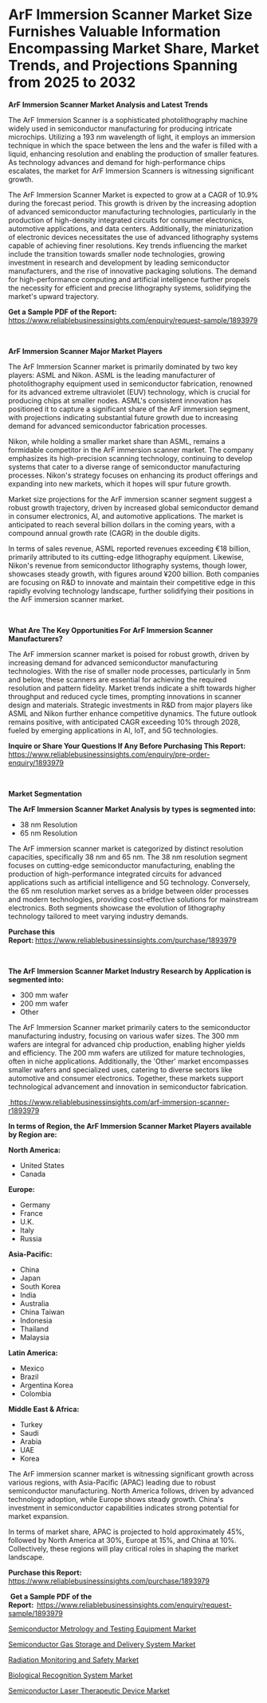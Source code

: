 <p><h1>ArF Immersion Scanner Market Size Furnishes Valuable Information Encompassing Market Share, Market Trends, and Projections Spanning from 2025 to 2032</h1></p><p><strong>ArF Immersion Scanner Market Analysis and Latest Trends</strong></p>
<p><p>The ArF Immersion Scanner is a sophisticated photolithography machine widely used in semiconductor manufacturing for producing intricate microchips. Utilizing a 193 nm wavelength of light, it employs an immersion technique in which the space between the lens and the wafer is filled with a liquid, enhancing resolution and enabling the production of smaller features. As technology advances and demand for high-performance chips escalates, the market for ArF Immersion Scanners is witnessing significant growth.</p><p>The ArF Immersion Scanner Market is expected to grow at a CAGR of 10.9% during the forecast period. This growth is driven by the increasing adoption of advanced semiconductor manufacturing technologies, particularly in the production of high-density integrated circuits for consumer electronics, automotive applications, and data centers. Additionally, the miniaturization of electronic devices necessitates the use of advanced lithography systems capable of achieving finer resolutions. Key trends influencing the market include the transition towards smaller node technologies, growing investment in research and development by leading semiconductor manufacturers, and the rise of innovative packaging solutions. The demand for high-performance computing and artificial intelligence further propels the necessity for efficient and precise lithography systems, solidifying the market's upward trajectory.</p></p>
<p><strong>Get a Sample PDF of the Report:&nbsp;</strong> <a href="https://www.reliablebusinessinsights.com/enquiry/request-sample/1893979?utm_campaign=100&utm_medium=2&utm_source=Github&utm_content=ia&utm_term=01032025&utm_id=arf-immersion-scanner">https://www.reliablebusinessinsights.com/enquiry/request-sample/1893979</a></p>
<p>&nbsp;</p>
<p><strong>ArF Immersion Scanner Major Market Players</strong></p>
<p><p>The ArF Immersion Scanner market is primarily dominated by two key players: ASML and Nikon. ASML is the leading manufacturer of photolithography equipment used in semiconductor fabrication, renowned for its advanced extreme ultraviolet (EUV) technology, which is crucial for producing chips at smaller nodes. ASML's consistent innovation has positioned it to capture a significant share of the ArF immersion segment, with projections indicating substantial future growth due to increasing demand for advanced semiconductor fabrication processes.</p><p>Nikon, while holding a smaller market share than ASML, remains a formidable competitor in the ArF immersion scanner market. The company emphasizes its high-precision scanning technology, continuing to develop systems that cater to a diverse range of semiconductor manufacturing processes. Nikon's strategy focuses on enhancing its product offerings and expanding into new markets, which it hopes will spur future growth.</p><p>Market size projections for the ArF immersion scanner segment suggest a robust growth trajectory, driven by increased global semiconductor demand in consumer electronics, AI, and automotive applications. The market is anticipated to reach several billion dollars in the coming years, with a compound annual growth rate (CAGR) in the double digits.</p><p>In terms of sales revenue, ASML reported revenues exceeding €18 billion, primarily attributed to its cutting-edge lithography equipment. Likewise, Nikon's revenue from semiconductor lithography systems, though lower, showcases steady growth, with figures around ¥200 billion. Both companies are focusing on R&D to innovate and maintain their competitive edge in this rapidly evolving technology landscape, further solidifying their positions in the ArF immersion scanner market.</p></p>
<p>&nbsp;</p>
<p><strong>What Are The Key Opportunities For ArF Immersion Scanner Manufacturers?</strong></p>
<p><p>The ArF immersion scanner market is poised for robust growth, driven by increasing demand for advanced semiconductor manufacturing technologies. With the rise of smaller node processes, particularly in 5nm and below, these scanners are essential for achieving the required resolution and pattern fidelity. Market trends indicate a shift towards higher throughput and reduced cycle times, prompting innovations in scanner design and materials. Strategic investments in R&D from major players like ASML and Nikon further enhance competitive dynamics. The future outlook remains positive, with anticipated CAGR exceeding 10% through 2028, fueled by emerging applications in AI, IoT, and 5G technologies.</p></p>
<p><strong>Inquire or Share Your Questions If Any Before Purchasing This Report:</strong> <a href="https://www.reliablebusinessinsights.com/enquiry/pre-order-enquiry/1893979?utm_campaign=100&utm_medium=2&utm_source=Github&utm_content=ia&utm_term=01032025&utm_id=arf-immersion-scanner">https://www.reliablebusinessinsights.com/enquiry/pre-order-enquiry/1893979</a></p>
<p>&nbsp;</p>
<p><strong>Market Segmentation</strong></p>
<p><strong>The ArF Immersion Scanner Market Analysis by types is segmented into:</strong></p>
<p><ul><li>38 nm Resolution</li><li>65 nm Resolution</li></ul></p>
<p><p>The ArF immersion scanner market is categorized by distinct resolution capacities, specifically 38 nm and 65 nm. The 38 nm resolution segment focuses on cutting-edge semiconductor manufacturing, enabling the production of high-performance integrated circuits for advanced applications such as artificial intelligence and 5G technology. Conversely, the 65 nm resolution market serves as a bridge between older processes and modern technologies, providing cost-effective solutions for mainstream electronics. Both segments showcase the evolution of lithography technology tailored to meet varying industry demands.</p></p>
<p><strong>Purchase this Report:&nbsp;</strong><a href="https://www.reliablebusinessinsights.com/purchase/1893979?utm_campaign=100&utm_medium=2&utm_source=Github&utm_content=ia&utm_term=01032025&utm_id=arf-immersion-scanner">https://www.reliablebusinessinsights.com/purchase/1893979</a></p>
<p>&nbsp;</p>
<p><strong>The ArF Immersion Scanner Market Industry Research by Application is segmented into:</strong></p>
<p><ul><li>300 mm wafer</li><li>200 mm wafer</li><li>Other</li></ul></p>
<p><p>The ArF Immersion Scanner market primarily caters to the semiconductor manufacturing industry, focusing on various wafer sizes. The 300 mm wafers are integral for advanced chip production, enabling higher yields and efficiency. The 200 mm wafers are utilized for mature technologies, often in niche applications. Additionally, the 'Other' market encompasses smaller wafers and specialized uses, catering to diverse sectors like automotive and consumer electronics. Together, these markets support technological advancement and innovation in semiconductor fabrication.</p></p>
<p><a href="https://www.reliablebusinessinsights.com/arf-immersion-scanner-r1893979?utm_campaign=100&utm_medium=2&utm_source=Github&utm_content=ia&utm_term=01032025&utm_id=arf-immersion-scanner">&nbsp;https://www.reliablebusinessinsights.com/arf-immersion-scanner-r1893979</a></p>
<p><strong>In terms of Region, the ArF Immersion Scanner Market Players available by Region are:</strong></p>
<p>
    <p> <strong> North America: </strong>
        <ul>
            <li>United States</li>
            <li>Canada</li>
        </ul>
        </p> 
    <p> <strong> Europe: </strong>
        <ul>
            <li>Germany</li>
            <li>France</li>
            <li>U.K.</li>
            <li>Italy</li>
            <li>Russia</li>
        </ul>
        </p> 
    <p> <strong> Asia-Pacific: </strong>
        <ul>
            <li>China</li>
            <li>Japan</li>
            <li>South Korea</li>
            <li>India</li>
            <li>Australia</li>
            <li>China Taiwan</li>
            <li>Indonesia</li>
            <li>Thailand</li>
            <li>Malaysia</li>
        </ul>
        </p> 
    <p> <strong> Latin America: </strong>
        <ul>
            <li>Mexico</li>
            <li>Brazil</li>
            <li>Argentina Korea</li>
            <li>Colombia</li>
        </ul>
        </p> 
    <p> <strong> Middle East & Africa: </strong>
        <ul>
            <li>Turkey</li>
            <li>Saudi</li>
            <li>Arabia</li>
            <li>UAE</li>
            <li>Korea</li>
        </ul>
    </p>
    </p>
<p><p>The ArF immersion scanner market is witnessing significant growth across various regions, with Asia-Pacific (APAC) leading due to robust semiconductor manufacturing. North America follows, driven by advanced technology adoption, while Europe shows steady growth. China's investment in semiconductor capabilities indicates strong potential for market expansion. </p><p>In terms of market share, APAC is projected to hold approximately 45%, followed by North America at 30%, Europe at 15%, and China at 10%. Collectively, these regions will play critical roles in shaping the market landscape.</p></p>
<p><strong>Purchase this Report: </strong><a href="https://www.reliablebusinessinsights.com/purchase/1893979?utm_campaign=100&utm_medium=2&utm_source=Github&utm_content=ia&utm_term=01032025&utm_id=arf-immersion-scanner">https://www.reliablebusinessinsights.com/purchase/1893979</a></p>
<p>&nbsp;<strong>Get a Sample PDF of the Report:&nbsp;&nbsp;</strong><a href="https://www.reliablebusinessinsights.com/enquiry/request-sample/1893979?utm_campaign=100&utm_medium=2&utm_source=Github&utm_content=ia&utm_term=01032025&utm_id=arf-immersion-scanner">https://www.reliablebusinessinsights.com/enquiry/request-sample/1893979</a></p>
<p><strong></strong></p>
<p><p><a href="https://github.com/warshatulang0/Market-Research-Report-List-1/blob/main/semiconductor-metrology-and-testing-equipment-market.md?utm_campaign=100&utm_medium=2&utm_source=Github&utm_content=ia&utm_term=01032025&utm_id=arf-immersion-scanner">Semiconductor Metrology and Testing Equipment Market</a></p><p><a href="https://github.com/yepezkommakp/Market-Research-Report-List-1/blob/main/semiconductor-gas-storage-and-delivery-system-market.md?utm_campaign=100&utm_medium=2&utm_source=Github&utm_content=ia&utm_term=01032025&utm_id=arf-immersion-scanner">Semiconductor Gas Storage and Delivery System Market</a></p><p><a href="https://github.com/bolbaeylon/Market-Research-Report-List-1/blob/main/radiation-monitoring-and-safety-market.md?utm_campaign=100&utm_medium=2&utm_source=Github&utm_content=ia&utm_term=01032025&utm_id=arf-immersion-scanner">Radiation Monitoring and Safety Market</a></p><p><a href="https://github.com/syiqvanyo/Market-Research-Report-List-1/blob/main/biological-recognition-system-market.md?utm_campaign=100&utm_medium=2&utm_source=Github&utm_content=ia&utm_term=01032025&utm_id=arf-immersion-scanner">Biological Recognition System Market</a></p><p><a href="https://github.com/minakibanov/Market-Research-Report-List-1/blob/main/semiconductor-laser-therapeutic-device-market.md?utm_campaign=100&utm_medium=2&utm_source=Github&utm_content=ia&utm_term=01032025&utm_id=arf-immersion-scanner">Semiconductor Laser Therapeutic Device Market</a></p></p>